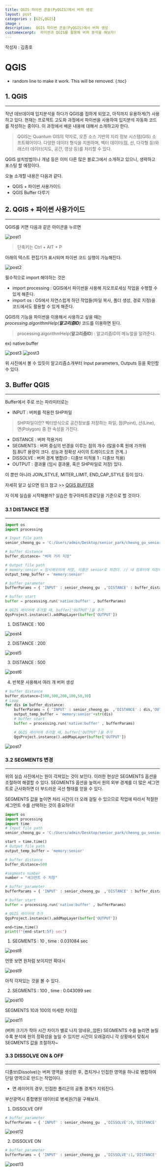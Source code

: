 ```yaml
---
title: QGIS 파이썬 콘솔(PyQGIS)에서 버퍼 생성
layout: post
categories : [GIS,QGIS]
image : 
description:  QGIS 파이썬 콘솔(PyQGIS)에서 버퍼 생성
customexcerpt:  파이썬과 QGIS를 활용해 버퍼 분석을 해보자! 
---
```


<span class = "alert g">작성자 : 김종호</span>

# QGIS 
<!-- 아래 2줄은 목차를 나타내기 위한 심볼이니 건들지 말아 주세요 -->
* random line to make it work. This will be removed.
{:toc} 

## 1. QGIS 
---
작년 데브데이때 입지분석을 하다가 QGIS를 접하게 되었고, 아직까지 유용하게(?) 사용하고 있다. 현재는 프로젝트 고도화 과정에서 파이썬을 사용하여 입지분석 자동화 코드를 작성하는 중이다. 이 과정에서 배운 내용에 대해서 소개하고자 한다.

> QGIS는 Quantum GIS의 약자로, 오픈 소스 기반의 지리 정보 시스템(GIS) 소프트웨어이다. 다양한 데이터 형식을 지원하며, 벡터 데이터(점, 선, 다각형 등)와 래스터 데이터(지도, 공간, 영상 등)를 처리할 수 있다.

QGIS 설치방법이나 개념 등은 이미 다른 많은 블로그에서 소개하고 있으니, 생략하고 포스팅 할 예정이다. 

오늘 소개할 내용은 다음과 같다.

- QGIS + 파이썬 사용가이드
- QGIS Buffer 다루기

## 2. QGIS + 파이썬 사용가이드
---

QGIS를 키면 다음과 같은 아이콘을 누르면
<!-- 사진1 -->
![post1](/assets/img/QGIS/QGIS_buffer1.png)

> 단축키는 Ctrl + AIT + P
 
아래의 텍스트 편집기가 표시되며 파이썬 코드 실행이 가능해진다.

<!-- 사진2 -->
![post2](/assets/img/QGIS/QGIS_buffer2.png)

필수적으로 import 해야하는 것은
- import processing : QGIS에서 파이썬을 사용해 지오프로세싱 작업을 수행할 수 있게 해준다.
- import os : OS에서 자연스럽게 하던 작업들(파일 복사, 폴더 생성, 경로 지정)을 코드에서도 활용할 수 있게 해준다.

QGIS의 기능을 파이썬을 이용해서 사용하고 싶을 때는 *processing.algorithmHelp(**알고리즘ID**)* 코드를 이용하면 된다.
> processing.algorithmHelp(**알고리즘ID**) : 알고리즘ID의 메뉴얼을 알려준다.

ex) native:buffer

<!-- 사진3 -->
![post3](/assets/img/QGIS/QGIS_buffer3.png)
![post3](/assets/img/QGIS/QGIS_buffer3_1.png)

위 사진에서 볼 수 있듯이 알고리즘소개부터 Input parameters, Outputs 등을 확인할 수 있다.

## 3. Buffer QGIS
---

Buffer에서 주로 쓰는 파라미터로는
- INPUT : 버퍼를 적용한 SHP파일
> SHP파일이란? 벡터방식으로 공간정보를 저장하는 파일, 점(Point), 선(Line), 면(Polygon) 중 한 속성을 가진다.
- DISTANCE : 버퍼 적용거리
- SEGMENTS : 버퍼 중심의 반경을 이루는 점의 개수 (많을수록 원에 가까워짐.BUT 용량이 크다. 성능과 정확성 사이의 트레이드오프 관계..)
- DISSOLVE : 버퍼 경계 병합(0 : 디졸브 미적용 1 : 디졸브 적용)
- OUTPUT : 결과물 (임시 결과물, 혹은 SHP파일로 저장)
있다.

이 뿐만 아니라 JOIN_STYLE, MITER_LIMIT, END_CAP_STYLE 등이 있다.

자세히 알고 싶으면 링크 참고 >>
[QGIS BUFFER ](https://docs.qgis.org/3.10/ko/docs/user_manual/processing_algs/qgis/vectorgeometry.html#qgisbuffer)

자 이제 실습을 시작해볼까? 실습은 청구아파트경로당을 기준으로 할 것이다. 

### 3.1 DISTANCE 변경
---

~~~ py
import os
import processing

# Input file path
senior_cheong_gu = 'C:/Users/admin/Desktop/senior_park/cheong_gu_senior_5181.shp'

# buffer distance
buffer_distance= "버퍼 거리 지정"

# Output file path
# memory:senior = 임시메모리에 저장, 이름은 senior로 하겠다. // 내 컴퓨터에 저장하고 싶을 시, 파일 경로를 지정해주면 됨
output_temp_buffer = 'memory:senior'

# buffer_parameter
bufferParams = { 'INPUT' : senior_cheong_gu  ,'DISTANCE' : buffer_distance,'OUTPUT':output_temp_buffer}

# buffer start
buffer = processing.run('native:buffer' , bufferParams)

# QGIS 레이어에 추가할 때, buffer['OUTPUT']을 추가
QgsProject.instance().addMapLayer(buffer['OUTPUT'])

~~~


1) DISTANCE : 100

![post4](/assets/img/QGIS/QGIS_buffer4.png)

2) DISTANCE : 200

![post5](/assets/img/QGIS/QGIS_buffer5.png)

3) DISTANCE : 500

![post6](/assets/img/QGIS/QGIS_buffer6.png)

4) 반복문 사용해서 여러 개 버퍼 생성

~~~py 
# buffer distance
buffer_distance=[500,300,200,100,50,30]
# Loop
for dis in buffer_distance:
    bufferParams = { 'INPUT' : senior_cheong_gu  ,'DISTANCE' : dis,'OUTPUT':output_temp_buffer}
    output_temp_buffer = 'memory:senior'+str(dis)
    # buffer start
    buffer = processing.run('native:buffer' , bufferParams)

    # QGIS 레이어에 추가할 때, buffer['OUTPUT']을 추가
    QgsProject.instance().addMapLayer(buffer['OUTPUT'])
~~~

![post7](/assets/img/QGIS/QGIS_buffer7.png)

### 3.2 SEGMENTS 변경
---

위의 실습 사진에서는 원이 각져있는 것이 보인다. 이러한 현상은 SEGMENTS 옵션을 조절하여 해결할 수 있다. SEGMENTS 옵션을 높여서 원의 외부 경계를 더 많은 세그먼트로 근사화하면 더 부드러운 곡선 형태를 얻을 수 있다.

SEGMENTS 값을 높이면 처리 시간이 더 오래 걸릴 수 있으므로 작업에 따라서 적절한 세그먼트 수를 선택하는 것이 중요하다!

~~~py
import os
import processing
import time 
# Input file path
senior_cheong_gu = 'C:/Users/admin/Desktop/senior_park/cheong_gu_senior_5181.shp'

start = time.time()
# Output file path
output_temp_buffer = 'memory:senior'

# buffer distance
buffer_distance=500

#segments number
number = "세크먼트 수 지정"

# buffer_parameter
bufferParams = { 'INPUT' : senior_cheong_gu  ,'DISTANCE' : buffer_distance,'SEGMENTS':number,'OUTPUT':output_temp_buffer}

# buffer start
buffer = processing.run('native:buffer' , bufferParams)

# QGIS 레이어에 추가
QgsProject.instance().addMapLayer(buffer['OUTPUT'])

end=time.time()
print(f"{end-start:5f} sec")
~~~

1) SEGMENTS : 10 , time : 0.031084 sec

![post8](/assets/img/QGIS/QGIS_buffer8.png)

언뜻 보면 원처럼 보이지만 확대시

![post9](/assets/img/QGIS/QGIS_buffer9.png)

아직 각져있는 것을 볼 수 있다.

2) SEGMENTS : 100 , time : 0.043099 sec

![post10](/assets/img/QGIS/QGIS_buffer10.png)

SEGMENTS 10과 100의 미세한 차이점

![post11](/assets/img/QGIS/QGIS_buffer11.png)

(버퍼 크기가 작아 시간 차이가 별로 나지 않네유,,암튼) SEGMENTS 수를 늘리면 늘릴수록 분석에 원의 정확성을 높일 수 있지만 시간이 오래걸리니 각 상황에서 맞춰서 SEGMENTS 값을 조절하자~

### 3.3 DISSOLVE ON & OFF
---

디졸브(Dissolve)는 버퍼 영역을 생성한 후, 겹치거나 인접한 영역을 하나로 병합하여 단일 영역으로 만드는 작업이다.
- 면 레이어의 경우, 인접한 폴리곤의 공통 경계가 지워진다.

부산광역시 종합병원 데이터로 병세권(?)을 구해보자. 

1) DISSOLVE OFF

~~~ py
# buffer_parameter
bufferParams = { 'INPUT' : senior_cheong_gu  ,'DISSOLVE':0,'DISTANCE' : buffer_distance,'SEGMENTS':number,'OUTPUT':output_temp_buffer}
~~~

![post12](/assets/img/QGIS/QGIS_buffer12.png)


2) DISSOLVE ON

~~~ py
# buffer_parameter
bufferParams = { 'INPUT' : senior_cheong_gu  ,'DISSOLVE':1,'DISTANCE' : buffer_distance,'SEGMENTS':number,'OUTPUT':output_temp_buffer}
~~~

![post13](/assets/img/QGIS/QGIS_buffer13.png)



